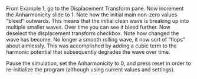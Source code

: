 

From Example 1, go to the Displacement Transform pane. Now increment the Anharmonicity slide to 1. Note how the initial main non-zero values “bleed” outwards. This means that the initial clean wave is breaking up into multiple smaller waves. Over time you can see it bleed further. Now deselect the displacement transform checkbox. Note how changed the wave has become. No longer a smooth rolling wave, it now sort of “flops” about aimlessly. This was accomplished by adding a cubic term to the harmonic potential that subsequently degrades the wave over time.

Pause the simulation, set the Anharmonicity to 0, and press reset in order to re-initialize the program (although using current values and settings).
